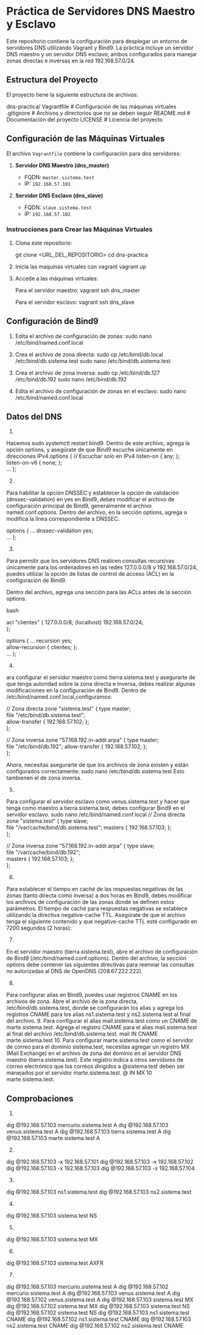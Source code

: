 
# Práctica de Servidores DNS Maestro y Esclavo

Este repositorio contiene la configuración para desplegar un entorno de servidores DNS utilizando Vagrant y Bind9. La práctica incluye un servidor DNS maestro y un servidor DNS esclavo, ambos configurados para manejar zonas directas e inversas en la red 192.168.57.0/24.

## Estructura del Proyecto

El proyecto tiene la siguiente estructura de archivos:

dns-practica/ 
 Vagrantfile # Configuración de las máquinas virtuales 
 .gitignore # Archivos y directorios que no se deben seguir 
 README.md # Documentación del proyecto
 LICENSE # Licencia del proyecto

## Configuración de las Máquinas Virtuales

El archivo `Vagrantfile` contiene la configuración para dos servidores:

1. **Servidor DNS Maestro (dns_master)**
   - FQDN: `master.sistema.test`
   - IP: `192.168.57.101`
   
2. **Servidor DNS Esclavo (dns_slave)**
   - FQDN: `slave.sistema.test`
   - IP: `192.168.57.102`

### Instrucciones para Crear las Máquinas Virtuales

1. Clona este repositorio:

   git clone <URL_DEL_REPOSITORIO>
   cd dns-practica

2. Inicia las maquinas  virtuales con vagrant
    vagrant up

3. Accede a las máquinas virtuales:

    Para el servidor maestro:
        vagrant ssh dns_master

    Para el servidor esclavo:
        vagrant ssh dns_slave
## Configuración de Bind9

1. Edita el archivo de configuración de zonas:
     sudo nano /etc/bind/named.conf.local

2. Crea el archivo de zona directa:
    sudo cp /etc/bind/db.local /etc/bind/db.sistema.test
    sudo nano /etc/bind/db.sistema.test

3. Crea el archivo de zona inversa:
    sudo cp /etc/bind/db.127 /etc/bind/db.192
    sudo nano /etc/bind/db.192

4. Edita el archivo de configuración de zonas en el esclavo:
    sudo nano /etc/bind/named.conf.local

## Datos del DNS

1. 
Hacemos sudo systemctl restart bind9. Dentro de este archivo, agrega la opción options, y asegúrate de que Bind9 escuche únicamente en direcciones IPv4.options {
    // Escuchar solo en IPv4
    listen-on { any; };   
    listen-on-v6 { none; };  
    ...
};

2. 
Para habilitar la opción DNSSEC y establecer la opción de validación (dnssec-validation) en yes en Bind9, debes modificar el archivo de configuración principal de Bind9, generalmente el archivo named.conf.options.
Dentro del archivo, en la sección options, agrega o modifica la línea correspondiente a DNSSEC. 

options {
    ...
    dnssec-validation yes;  
    ...
}; 

3. 
Para permitir que los servidores DNS realicen consultas recursivas únicamente para los ordenadores en las redes 127.0.0.0/8 y 192.168.57.0/24, puedes utilizar la opción de listas de control de acceso (ACL) en la configuración de Bind9.

Dentro del archivo, agrega una sección para las ACLs antes de la sección options.

bash

acl "clientes" {
    127.0.0.0/8;              (localhost)
    192.168.57.0/24;         
};

options {
    ...
    recursion yes;         
    allow-recursion { clientes; };  
    ...
};

4. 
ara configurar el servidor maestro como tierra.sistema.test y asegurarte de que tenga autoridad sobre la zona directa e inversa, debes realizar algunas modificaciones en la configuración de Bind9. 
Dentro de /etc/bind/named.conf.local,configuramos:

// Zona directa
zone "sistema.test" {
    type master;  
    file "/etc/bind/db.sistema.test";  
    allow-transfer { 192.168.57.102; };  
};

// Zona inversa
zone "57.168.192.in-addr.arpa" {
    type master;  
    file "/etc/bind/db.192"; 
    allow-transfer { 192.168.57.102; };  
};

Ahora, necesitas asegurarte de que los archivos de zona existen y están configurados correctamente: sudo nano /etc/bind/db.sistema.test
Esto tambienen el de zona inversa.

5. 
Para configurar el servidor esclavo como venus.sistema.test y hacer que tenga como maestro a tierra.sistema.test, debes configurar Bind9 en el servidor esclavo.
sudo nano /etc/bind/named.conf.local
// Zona directa
zone "sistema.test" {
    type slave;  
    file "/var/cache/bind/db.sistema.test"; 
    masters { 192.168.57.103; };  
};

// Zona inversa
zone "57.168.192.in-addr.arpa" {
    type slave;  
    file "/var/cache/bind/db.192";  
    masters { 192.168.57.103; };  
};

6. 
Para establecer el tiempo en caché de las respuestas negativas de las zonas (tanto directa como inversa) a dos horas en Bind9, debes modificar los archivos de configuración de las zonas donde se definen estos parámetros. El tiempo de caché para respuestas negativas se establece utilizando la directiva negative-cache TTL.
Asegúrate de que el archivo tenga el siguiente contenido y que negative-cache TTL esté configurado en 7200 segundos (2 horas):

7. 
En el servidor maestro (tierra.sistema.test), abre el archivo de configuración de Bind9 (/etc/bind/named.conf.options). 
Dentro del archivo,  la sección options debe contener las siguientes directivas para reenviar las consultas no autorizadas al DNS de OpenDNS (208.67.222.222).

8. 
Para configurar alias en Bind9, puedes usar registros CNAME en los archivos de zona.
Abre el archivo de la zona directa, /etc/bind/db.sistema.test, donde se configurarán los alias y agrega los registros CNAME para los alias ns1.sistema.test y ns2.sistema.test al final del archivo.
9. 
Para configurar el alias mail.sistema.test como un CNAME de marte.sistema.test.
Agrega el registro CNAME para el alias mail.sistema.test al final del archivo /etc/bind/db.sistema.test.
mail    IN      CNAME   marte.sistema.test
10. 
Para configurar marte.sistema.test como el servidor de correo para el dominio sistema.test, necesitas agregar un registro MX (Mail Exchange) en el archivo de zona del dominio en el servidor DNS maestro (tierra.sistema.test).
 Este registro indica a otros servidores de correo electrónico que los correos dirigidos a @sistema.test deben ser manejados por el servidor marte.sistema.test.
@       IN      MX      10 marte.sistema.test.
## Comprobaciones

1. 
dig @192.168.57.103 mercurio.sistema.test A
dig @192.168.57.103 venus.sistema.test A
dig @192.168.57.103 tierra.sistema.test A
dig @192.168.57.103 marte.sistema.test A

2. 
dig @192.168.57.103 -x 192.168.57.101
dig @192.168.57.103 -x 192.168.57.102
dig @192.168.57.103 -x 192.168.57.103
dig @192.168.57.103 -x 192.168.57.104

3. 
dig @192.168.57.103 ns1.sistema.test
dig @192.168.57.103 ns2.sistema.test

4. 
dig @192.168.57.103 sistema.test NS

5. 
dig @192.168.57.103 sistema.test MX

6. 
dig @192.168.57.103 sistema.test AXFR

7. 
dig @192.168.57.103 mercurio.sistema.test A
dig @192.168.57.102 mercurio.sistema.test A
dig @192.168.57.103 venus.sistema.test A
dig @192.168.57.102 venus.sistema.test A
dig @192.168.57.103 sistema.test MX
dig @192.168.57.102 sistema.test MX
dig @192.168.57.103 sistema.test NS
dig @192.168.57.102 sistema.test NS
dig @192.168.57.103 ns1.sistema.test CNAME
dig @192.168.57.102 ns1.sistema.test CNAME
dig @192.168.57.103 ns2.sistema.test CNAME
dig @192.168.57.102 ns2.sistema.test CNAME


